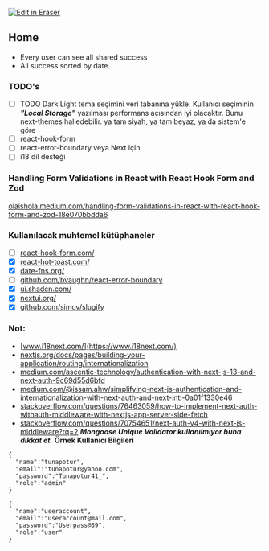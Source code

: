 <p><a target="_blank" href="https://app.eraser.io/workspace/IVbPmpCZBjEFu4zPnMIk" id="edit-in-eraser-github-link"><img alt="Edit in Eraser" src="https://firebasestorage.googleapis.com/v0/b/second-petal-295822.appspot.com/o/images%2Fgithub%2FOpen%20in%20Eraser.svg?alt=media&amp;token=968381c8-a7e7-472a-8ed6-4a6626da5501"></a></p>

## Home
- Every user can see all shared success
- All success sorted by date.
### TODO's
- [ ] TODO Dark Light tema seçimini veri tabanına yükle.
Kullanıcı seçiminin _**"Local Storage"**_ yazılması performans açısından iyi olacaktır.
Bunu next-themes halledebilir.
ya tam siyah,
ya tam beyaz,
ya da sistem'e göre
- [ ] react-hook-form
- [ ] react-error-boundary veya Next için 
- [ ] i18 dil desteği
### Handling Form Validations in React with React Hook Form and Zod
[﻿olaishola.medium.com/handling-form-validations-in-react-with-react-hook-form-and-zod-18e070bbdda6](https://olaishola.medium.com/handling-form-validations-in-react-with-react-hook-form-and-zod-18e070bbdda6) 

### Kullanılacak muhtemel kütüphaneler
- [ ] [﻿react-hook-form.com/](https://react-hook-form.com/)  
- [x] [﻿react-hot-toast.com/](https://react-hot-toast.com/)  
- [x] [﻿date-fns.org/](https://date-fns.org/)  
- [ ] [﻿github.com/bvaughn/react-error-boundary](https://github.com/bvaughn/react-error-boundary)  
- [x] [﻿ui.shadcn.com/](https://ui.shadcn.com/)  
- [x] [﻿nextui.org/](https://nextui.org/)  
- [x] [﻿github.com/simov/slugify](https://github.com/simov/slugify) 
### Not:
- [﻿www.i18next.com/](https://www.i18next.com/)  
- [﻿nextjs.org/docs/pages/building-your-application/routing/internationalization](https://nextjs.org/docs/pages/building-your-application/routing/internationalization)  
- [﻿medium.com/ascentic-technology/authentication-with-next-js-13-and-next-auth-9c69d55d6bfd](https://medium.com/ascentic-technology/authentication-with-next-js-13-and-next-auth-9c69d55d6bfd)  
- [﻿medium.com/@issam.ahw/simplifying-next-js-authentication-and-internationalization-with-next-auth-and-next-intl-0a01f1330e46](https://medium.com/@issam.ahw/simplifying-next-js-authentication-and-internationalization-with-next-auth-and-next-intl-0a01f1330e46)  
- [﻿stackoverflow.com/questions/76463059/how-to-implement-next-auth-withauth-middleware-with-nextjs-app-server-side-fetch](https://stackoverflow.com/questions/76463059/how-to-implement-next-auth-withauth-middleware-with-nextjs-app-server-side-fetch)  
- [﻿stackoverflow.com/questions/70754651/next-auth-v4-with-next-js-middleware?rq=2](https://stackoverflow.com/questions/70754651/next-auth-v4-with-next-js-middleware?rq=2) 
**_Mongoose Unique Validator kullanılmıyor buna dikkat et._**
**Örnek Kullanıcı Bilgileri**
```
{
  "name":"tunapotur",
  "email":"tunapotur@yahoo.com",
  "password":"Tunapotur41_",
  "role":"admin"
}

{
  "name":"useraccount",
  "email":"useraccount@mail.com",
  "password":"Userpass@39",
  "role":"user"
}
```



<!--- Eraser file: https://app.eraser.io/workspace/IVbPmpCZBjEFu4zPnMIk --->